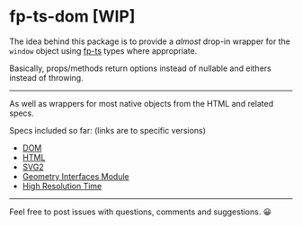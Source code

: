 # fp-ts-dom [**WIP**]

The idea behind this package is to provide a _almost_ drop-in wrapper for the
`window` object using [fp-ts](https://github.com/gcanti/fp-ts) types where
appropriate.

Basically, props/methods return options instead of nullable and eithers instead of throwing.

---

As well as wrappers for most native objects from the HTML and related specs.

Specs included so far: (links are to specific versions)
- [DOM](https://dom.spec.whatwg.org/commit-snapshots/fa3aea5ff68161cabe9a3fe95fe6240a4ddd4412/)
- [HTML](https://html.spec.whatwg.org/commit-snapshots/c7ad0990516bae9d1bc3009145a8bcde523b584d/)
- [SVG2](https://www.w3.org/TR/2018/CR-SVG2-20181004/)
- [Geometry Interfaces Module](https://www.w3.org/TR/2018/CR-geometry-1-20181204/)
- [High Resolution Time](https://www.w3.org/TR/2022/WD-hr-time-3-20220128/)

---

Feel free to post issues with questions, comments and suggestions. 😀
